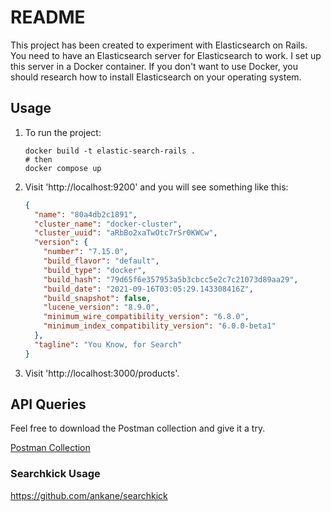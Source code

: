 # README

This project has been created to experiment with Elasticsearch on Rails. You need to have an Elasticsearch server for Elasticsearch to work. I set up this server in a Docker container. If you don't want to use Docker, you should research how to install Elasticsearch on your operating system.

## Usage
1. To run the project:
    ```console
    docker build -t elastic-search-rails .
    # then
    docker compose up
    ```

2. Visit 'http://localhost:9200' and you will see something like this:
    ```json
    {
      "name": "80a4db2c1891",
      "cluster_name": "docker-cluster",
      "cluster_uuid": "aRbBo2xaTwOtc7rSr0KWCw",
      "version": {
        "number": "7.15.0",
        "build_flavor": "default",
        "build_type": "docker",
        "build_hash": "79d65f6e357953a5b3cbcc5e2c7c21073d89aa29",
        "build_date": "2021-09-16T03:05:29.143308416Z",
        "build_snapshot": false,
        "lucene_version": "8.9.0",
        "minimum_wire_compatibility_version": "6.8.0",
        "minimum_index_compatibility_version": "6.0.0-beta1"
      },
      "tagline": "You Know, for Search"
    }
    ```

3. Visit 'http://localhost:3000/products'.

## API Queries
Feel free to download the Postman collection and give it a try.

[Postman Collection](/postman_collection/)

### Searchkick Usage
https://github.com/ankane/searchkick
